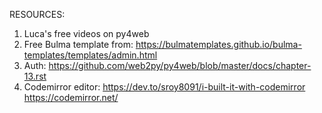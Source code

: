 RESOURCES:

1. Luca's free videos on py4web
2. Free Bulma template from: https://bulmatemplates.github.io/bulma-templates/templates/admin.html
3. Auth: https://github.com/web2py/py4web/blob/master/docs/chapter-13.rst
4. Codemirror editor: https://dev.to/sroy8091/i-built-it-with-codemirror
https://codemirror.net/



